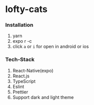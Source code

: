 # lofty-cats

### Installation

1. yarn
2. expo r -c
3. click `a` or `i` for open in android or ios

### Tech-Stack

1. React-Native(expo)
2. React.js
4. TypeScript
5. Eslint
6. Prettier
7. Support dark and light theme

